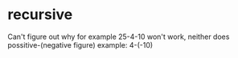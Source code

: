 recursive
=========

Can't figure out why for example 25-4-10 won't work, neither does possitive-(negative figure) example: 4-(-10)